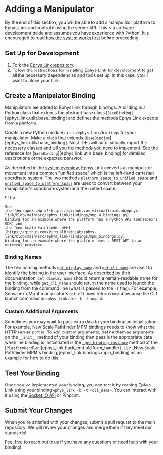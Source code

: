 # Adding a Manipulator

By the end of this section, you will be able to add a manipulator platform to Ephys Link and control it using the server
API. This is a software development guide and assumes you have experience with Python. It is encouraged to
read [how the system works first](../home/how_it_works.md) before proceeding.

## Set Up for Development

1. Fork the [Ephys Link repository](https://github.com/VirtualBrainLab/ephys-link).
2. Follow the instructions for [installing Ephys Link for development](index.md#installing-for-development) to get all
   the necessary dependencies and tools set up. In this case, you'll want to clone your fork.

## Create a Manipulator Binding

Manipulators are added to Ephys Link through bindings. A binding is a Python class that extends the abstract base class
[`BaseBinding`][ephys_link.utils.base_binding] and defines the methods Ephys Link expects from a platform.

Create a new Python module in `src/ephys_link/bindings` for your manipulator. Make a class that extends
[`BaseBinding`][ephys_link.utils.base_binding]. Most IDEs will automatically import the necessary classes and tell you
the methods you need to implement. See the reference for [`BaseBinding`][ephys_link.utils.base_binding] for detailed
descriptions of the expected behavior.

As described in the [system overview](../home/how_it_works.md), Ephys Link converts all manipulator movement into a
common "unified space" which is
the [left-hand cartesian coordinate system](https://www.scratchapixel.com/lessons/mathematics-physics-for-computer-graphics/geometry/coordinate-systems.html).
The two methods [
`platform_space_to_unified_space`](../../reference/ephys_link/utils/base_binding/#ephys_link.utils.base_binding.BaseBinding.platform_space_to_unified_space)
and [
`unified_space_to_platform_space`](../../reference/ephys_link/utils/base_binding/#ephys_link.utils.base_binding.BaseBinding.unified_space_to_platform_space)
are used to convert between your manipulator's coordinate system and the unified space.

!!! tip

    See
    the [Sensapex uMp-4](https://github.com/VirtualBrainLab/ephys-link/blob/main/src/ephys_link/bindings/ump_4_bindings.py)
    binding for an example where the platform has a Python API (Sensapex's SDK) and
    the [New Scale Pathfinder MPM](https://github.com/VirtualBrainLab/ephys-link/blob/main/src/ephys_link/bindings/mpm_bindings.py)
    binding for an example where the platform uses a REST API to an external provider.

### Binding Names

The two naming methods [
`get_display_name`](../../reference/ephys_link/utils/base_binding/#ephys_link.utils.base_binding.BaseBinding.get_display_name)
and [
`get_cli_name`](../../reference/ephys_link/utils/base_binding/#ephys_link.utils.base_binding.BaseBinding.get_cli_name)
are used to identify the binding in the user interface. As described by their documentation, `get_display_name` should
return a human-readable name for the binding, while `get_cli_name` should return the name used to launch the binding
from the command line (what is passed to the `-t` flag). For example, Sensapex uMp-4 manipulator's `get_cli_name`
returns `ump-4` because the CLI launch command is `ephys_link.exe -b -t ump-4`.

### Custom Additional Arguments

Sometimes you may want to pass extra data to your binding on initialization. For example, New Scale Pathfinder MPM
bindings needs to know what the HTTP server port is. To add custom arguments, define them as arguments on the `__init__`
method of your binding then pass in the appropriate data when the binding is instantiated in the [
`_get_binding_instance`](https://github.com/VirtualBrainLab/ephys-link/blob/f79c1ec68ec1805e1a4e231e1934127893f7bd20/src/ephys_link/back_end/platform_handler.py#L58)
method of the [`PlatformHandler`][ephys_link.back_end.platform_handler].
Use [New Scale Pathfinder MPM's binding][ephys_link.bindings.mpm_binding] as an example for how to do this.

## Test Your Binding

Once you've implemented your binding, you can test it by running Ephys Link using your binding
`ephys_link -b -t <cli_name>`. You can interact with it using the [Socket.IO API](socketio_api.md) or Pinpoint.

## Submit Your Changes

When you're satisfied with your changes, submit a pull request to the main repository. We will review your changes and
merge them if they meet our standards!

Feel free to [reach out](../home/contact.md) to us if you have any questions or need help with your binding!
